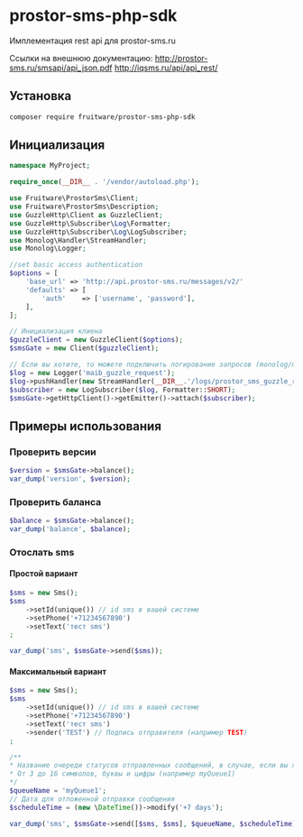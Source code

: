 # prostor-sms-php-sdk

Имплементация rest api для prostor-sms.ru

Ссылки на внешнюю документацию: 
http://prostor-sms.ru/smsapi/api_json.pdf
http://iqsms.ru/api/api_rest/

## Установка

```bash
composer require fruitware/prostor-sms-php-sdk
```

## Инициализация

```php
namespace MyProject;

require_once(__DIR__ . '/vendor/autoload.php');

use Fruitware\ProstorSms\Client;
use Fruitware\ProstorSms\Description;
use GuzzleHttp\Client as GuzzleClient;
use GuzzleHttp\Subscriber\Log\Formatter;
use GuzzleHttp\Subscriber\Log\LogSubscriber;
use Monolog\Handler\StreamHandler;
use Monolog\Logger;

//set basic access authentication
$options = [
	'base_url' => 'http://api.prostor-sms.ru/messages/v2/'
	'defaults' => [
		'auth'    => ['username', 'password'],
	],
];

// Инициализация клиена
$guzzleClient = new GuzzleClient($options);
$smsGate = new Client($guzzleClient);

// Если вы хотите, то можете подключить логирование запросов (monolog/monolog required)
$log = new Logger('maib_guzzle_request');
$log->pushHandler(new StreamHandler(__DIR__.'/logs/prostor_sms_guzzle_request.log', Logger::DEBUG));
$subscriber = new LogSubscriber($log, Formatter::SHORT);
$smsGate->getHttpClient()->getEmitter()->attach($subscriber);
```

## Примеры использования

### Проверить версии

```php
$version = $smsGate->balance();
var_dump('version', $version);
```

### Проверить баланса

```php
$balance = $smsGate->balance();
var_dump('balance', $balance);
```

### Отослать sms

#### Простой вариант

```php
$sms = new Sms();
$sms
	->setId(unique()) // id sms в вашей системе
    ->setPhone('+71234567890')
    ->setText('тест sms')
;

var_dump('sms', $smsGate->send($sms));
```

#### Максимальный вариант

```php
$sms = new Sms();
$sms
	->setId(unique()) // id sms в вашей системе
    ->setPhone('+71234567890')
    ->setText('тест sms')
    ->sender('TEST') // Подпись отправителя (например TEST)
;

/** 
* Название очереди статусов отправленных сообщений, в случае, если вы хотите использовать очередь статусов отправленных сообщений. 
* От 3 до 16 символов, буквы и цифры (например myQueue1)
*/
$queueName = 'myQueue1';
// Дата для отложенной отправки сообщения
$scheduleTime = (new \DateTime())->modify('+7 days');

var_dump('sms', $smsGate->send([$sms, $sms], $queueName, $scheduleTime));
```